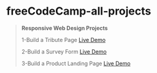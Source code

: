 
# freeCodeCamp-all-projects

> **Responsive Web Design Projects**
>
>1-Build a Tribute Page
[Live Demo](https://sonersimsekdev.github.io/freeCodeCamp-all-projects/1-Responsive%20Web%20Design%20Projects/1-Build%20a%20Tribute%20Page/index.html)
>
>2-Build a Survey Form
[Live Demo](https://sonersimsekdev.github.io/freeCodeCamp-all-projects/1-Responsive%20Web%20Design%20Projects/2-Build%20a%20Survey%20Form/index.html)
>
>3-Build a Product Landing Page
[Live Demo](https://sonersimsekdev.github.io/freeCodeCamp-all-projects/1-Responsive%20Web%20Design%20Projects/3-Build%20a%20Product%20Landing%20Page/index.html)






